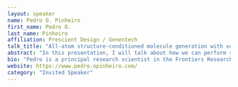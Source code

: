 ```yaml
---
layout: speaker
name: Pedro O. Pinheiro
first_name: Pedro O.
last_name: Pinheiro
affiliation: Prescient Design / Genentech
talk_title: "All-atom structure-conditioned molecule generation with voxels and neural fields"
abstract: "In this presentation, I will talk about how we can perform structure-conditioned  generation by representing molecules as atomic density fields, either by discretizing the space (voxel grids) around molecules or modeling it implicitly (neural fields). These representations allow us to use very expressive architectures from the computer vision community, known to work well in practice. They are also flexible, allowing us to model different molecular systems with the same model. We show the effectiveness and versatility of these representations with (in silico) experiments on three generation tasks: small molecules or macro-cyclic peptides conditioned on protein pockets and antibody CDR H3 redesign."
bio: "Pedro is a principal research scientist in the Frontiers Research team at Prescient Design/Genentech. His current interests include representation learning, generative models and applications to drug discovery.  Prior to Genentech, Pedro got a PhD in computer vision at EPFL in Switzerland and worked in two Canadian start-ups: element AI and deep genomics."
website: https://www.pedro.opinheiro.com/
category: "Invited Speaker"
---
```


